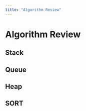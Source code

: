 ```yaml
---
title: "Algorithm Review"
---
```


# Algorithm Review

## Stack

<script src="https://gist.github.com/xianminx/f6e0fe6f9a70f588d4e934f6483dfce0.js"></script>

## Queue

<script src="https://gist.github.com/xianminx/25a7f404bf0ee4e48aaff813f9c08e6f.js"></script>

## Heap

<script src="https://gist.github.com/xianminx/a6d26e3ad23438aa1cc85deae418df9d.js"></script>

## SORT

<script src="https://gist.github.com/xianminx/5a578fafec8293de343c3d0348472fdd.js"></script>
